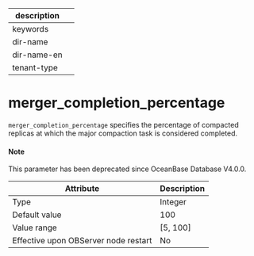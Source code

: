 | description ||
|---|---|
| keywords ||
| dir-name ||
| dir-name-en ||
| tenant-type ||

merger_completion_percentage
=================================================

`merger_completion_percentage` specifies the percentage of compacted replicas at which the major compaction task is considered completed.

<main id="notice" type='explain'>
  <h4>Note</h4>
  <p>This parameter has been deprecated since OceanBase Database V4.0.0. </p>
</main>

| **Attribute** | **Description** |
|------------------|------------|
| Type | Integer |
| Default value | 100 |
| Value range | \[5, 100\] |
| Effective upon OBServer node restart | No |



